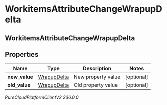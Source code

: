 # WorkitemsAttributeChangeWrapupDelta

## WorkitemsAttributeChangeWrapupDelta

## Properties

|Name | Type | Description | Notes|
|------------ | ------------- | ------------- | -------------|
| **new_value** | [WrapupDelta](WrapupDelta) | New property value | [optional] |
| **old_value** | [WrapupDelta](WrapupDelta) | Old property value | [optional] |



_PureCloudPlatformClientV2 236.0.0_
